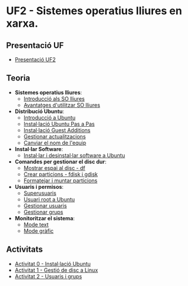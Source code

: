 # UF2 - Sistemes operatius lliures en xarxa.

## Presentació UF

- [Presentació UF2](presentacio.md)

## Teoria

- **Sistemes operatius lliures**:
  - [Introducció als SO lliures](intro.md)
  - [Avantatges d'utilitzar SO lliures](avantatges.md)
- **Distribució Ubuntu**:
  - [Introducció a Ubuntu](ubuntu.md)
  - [Instal·lació Ubuntu Pas a Pas](install.md)
  - [Instal·lació Guest Additions](guest.md)
  - [Gestionar actualitzacions](actualitzacions.md)
  - [Canviar el nom de l'equip](canviar_nom.md)
- **Instal·lar Software**:
  - [Instal·lar i desinstal·lar software a Ubuntu](instalar_software.md)
- **Comandes per gestionar el disc dur**:
  - [Mostrar espai al disc - df](df.md)
  - [Crear particions - fdisk i gdisk](fdisk.md)
  - [Formatejar i muntar particions](formatejar.md)
- **Usuaris i permisos**:
  - [Superusuaris](usuaris.md)
  - [Usuari root a Ubuntu](root.md)
  - [Gestionar usuaris](usuaris_linux.md)
  - [Gestionar grups](grups.md)
- **Monitoritzar el sistema**:
  - [Mode text](monitor.md)
  - [Mode gràfic](monitor_grafic.md)
    
## Activitats

- [Activitat 0 - Instal·lació Ubuntu](activitat0.md)
- [Activitat 1 - Gestió de disc a Linux](activitat1.md)
- [Activitat 2 - Usuaris i grups](activitat2.md)
